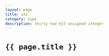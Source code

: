 ```yaml
---
layout: page
title: u32
category: type
description: thirty-two bit unsigned integer
---
```


# `{{ page.title }}`
